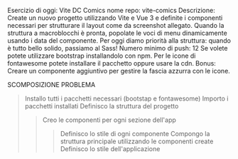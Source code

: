 Esercizio di oggi: Vite DC Comics
nome repo: vite-comics
Descrizione:
Create un nuovo progetto utilizzando Vite e Vue 3 e definite i componenti necessari per strutturare il layout come da
screenshot allegato.
Quando la struttura a macroblocchi è pronta, popolate le voci di menu dinamicamente usando i data del componente.
Per oggi diamo priorità alla struttura: quando è tutto bello solido, passiamo al Sass!
Numero minimo di push: 12
Se volete potete utilizzare bootstrap installandolo con npm. Per le icone di fontawesome potete installare il pacchetto oppure usare la cdn.
Bonus:
Creare un componente aggiuntivo per gestire la fascia azzurra con le icone.

SCOMPOSIZIONE PROBLEMA

> Installo tutti i pacchetti necessari (bootstap e fontawesome)
> Importo i pacchetti installati
> Definisco la struttura del progetto
>
> > Creo le componenti per ogni sezione dell'app
> >
> > > Definisco lo stile di ogni componente
> > > Compongo la struttura principale utilizzando le componenti create
> > > Definisco lo stile dell'applicazione

